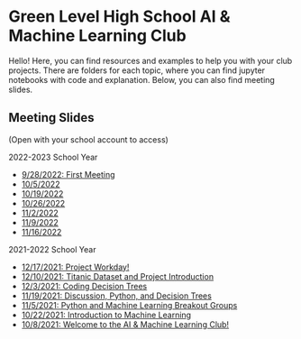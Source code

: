 # Green Level High School AI & Machine Learning Club

Hello! Here, you can find resources and examples to help you with your club projects. There are folders for each topic, where you can find jupyter notebooks with code and explanation. Below, you can also find meeting slides.


## Meeting Slides 

(Open with your school account to access)

2022-2023 School Year
* [9/28/2022: First Meeting](https://docs.google.com/presentation/d/161pPGipFCo3ajw3oY9OkUt5nDtUhra5zzVu5h3TRw7k/edit?usp=sharing)
* [10/5/2022](https://docs.google.com/presentation/d/1lnmvjW4chSMI8RqNGctzG51vUqf7AYWuhKLAI58lDqc/edit?usp=sharing)
* [10/19/2022](https://docs.google.com/presentation/d/1Lgo7wA_4FyR0HvUaErYHM8YxKFNsndIylkb588quH6c/edit?usp=share_link)
* [10/26/2022](https://docs.google.com/presentation/d/1XRLsWBPsasM-K04-1phltmWdvzvCQ-7O1gK5C6TNQAQ/edit?usp=share_link)
* [11/2/2022](https://docs.google.com/presentation/d/15sPNXU8f-hBKqTfSnwf1UGwYPSTK5nQzRfUOKgZxxM4/edit?usp=share_link)
* [11/9/2022](https://docs.google.com/presentation/d/1vdSZhx6bFmU60lwots6Gu0SHlkHEZ3wZJaHpjW2_b7g/edit?usp=share_link)
* [11/16/2022](https://docs.google.com/presentation/d/1pL7VxDds9UZcWVfC99X9I0dbEqCAyflv7SKadWNFyOA/edit?usp=share_link)

2021-2022 School Year

* [12/17/2021: Project Workday!](https://docs.google.com/presentation/d/165TQRME__IfAPyQDi0ss5RNfDmGxRT7mwULxhcbT_Yo/edit?usp=sharing)
* [12/10/2021: Titanic Dataset and Project Introduction](https://docs.google.com/presentation/d/1g2d3S8bBrtixDW2lmeNGjCp0b2jEN_ARNOMuGk4Fqtk/edit?usp=sharing)
* [12/3/2021: Coding Decision Trees](https://docs.google.com/presentation/d/1yqm4jOTc5xPq2J0ozT9hJuLWkgYzNywoB3cPV8W5As0/edit?usp=sharing)
* [11/19/2021: Discussion, Python, and Decision Trees](https://docs.google.com/presentation/d/1Fu5LvIhL-aDzRoXLu5so1d_L4Cq287NFCRcB7x14JCc/edit?usp=sharing)
* [11/5/2021: Python and Machine Learning Breakout Groups](https://docs.google.com/presentation/d/1ix7zjVNkjmFwv0hSNpUw1xo7_BtTLA9mBRrjwh5KkMg/edit?usp=sharing)
* [10/22/2021: Introduction to Machine Learning](https://docs.google.com/presentation/d/1JIuUnwxUCdiITmItoOXEUm_1dWHwFR4sA5IlS4fdMfM/edit?usp=sharing)
* [10/8/2021: Welcome to the AI & Machine Learning Club!](https://docs.google.com/presentation/d/1Ngka91C2S6KJ26EvC8O4ew2W0Y7OFTX9wd9e0zBFQ9g/edit?usp=sharing)
